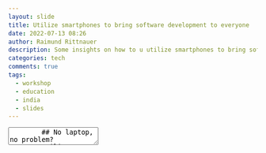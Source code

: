 ```yaml
---
layout: slide
title: Utilize smartphones to bring software development to everyone
date: 2022-07-13 08:26
author: Raimund Rittnauer
description: Some insights on how to u utilize smartphones to bring software development to everyone
categories: tech
comments: true
tags:
  - workshop
  - education
  - india
  - slides
---
```


<section data-markdown>
    <textarea data-template>
        ## No laptop, no problem?
        Utilize smartphones to bring software development to "everyone"
        ---
        # Background
        ---
        ## Bachelor Thesis
        Enhancing the Resilience of Software Engineering Courses by Implementing Continuous Education using Smartphones Exemplified at a Rural College
        ---
        ## Resilience
        - school closures due to COVID-19 restrict access to computer lab at college
        - cannot attend class due to personal/technical problems
        - enhance location- and time-independency
        ---
        ## Continous Education
        - learning material is online available at any time
        - students can continue their journey even if semester is over
        ---
        <img src="/assets/img/2022-07-13-utilize-smartphones-to-bring-software-development-to-everyone/access-to-computer-internet.png">
        National Sample Survey KI Education 75th Round
        ---
        <img src="/assets/img/2022-07-13-utilize-smartphones-to-bring-software-development-to-everyone/access-to-personal-device.png">
        Survey among students of 2nd and 3rd year (B-Tech)
        ---
        ## The course(s)
        - 2nd year - Java fundamentals (multiple small assignments)
        - 3rd year - Java OOP (project based)
        ---
        ## The plan
        - Set up was completely remotely
        - Learning platform - Moodle
        - Communication - Slack
        - Classes and submission reviews - Zoom
        - Practicing - Android apps & web services
        ---
        # The challenges
        ---
        ## Internet connection and power
        ---
        <img src="/assets/img/2022-07-13-utilize-smartphones-to-bring-software-development-to-everyone/daily-internet-data-limit.png">
        Survey among students of 3rd and 4th year (B-Tech)
        ---
        ## Internet connection and power
        - Limited mobile data per day while having remote classes all day long
        - Unstable internet connection or no mobile data
        - Power cuts
        - Even worse during rainy season
        ---
        > Due to slow internet connection, I could not attend the class.
        ---
        > Today, because of rain, I lost network, so I did not attend the class.
        ---
        > The net is all over, I tried to join, but it disconnects constantly Raimund.
        ---
        ## Reactions
        - Class recordings
        - Explanation videos of Java concepts
        - Android apps should also work offline
        ---
        ## Android apps
        - [Sololearn](https://www.sololearn.com/)
        - [Spck Code Editor](https://play.google.com/store/apps/details?id=io.spck)
        - [Java N-IDE](https://github.com/shenghuntianlang/java-n-IDE-for-Android)
        - Most apps require internet connection, due to code compiling on remote servers
        ---
        > I prefer recordings, I can watch as often as I need.
        ---
        Submission reviews are also a challenge in a remote setup due to connection issues, and often background noises due to lack of a quiet learning environment.
        ---
        ## Placements > Skill development
        (my personal opinion)
        ---
        > Some selected students are at college now, due to placement trainings.
        ---
        > Your class is the only one where we have to do practical programming.
        ---
        > Fastly they complete the syllabus, but only theoretically.
        ---
        ## Programming on a Smartphone
        ---
        Students mentioned that they struggle with the small screen size and that the virtual keyboard covers most of the screen when active.
        ---
        > It is also hard to type and time-consuming compared to a laptop and/or computer.
        ---
        One student streamed the content of his smartphone to his TV and connected a bluetooth keyboard.
        ---
        > Laptop is more convenient for practical usage like programming and of course maybe because I am used to it.
        ---
        During the SSIs, 2nd year students mentioned that in their opinion, all assignments are solvable using a smartphone.
        ---
        During the SSIs, 3rd year students mentioned that in their opinion, the Java assignments are difficult to solve using a smartphone. They mentioned that smaller assignments which include less code would be easily solvable, but assignments that include more code and more (Java-) files are hard and timeconsuming to solve using a smartphone.
        ---
        Android apps often do not support the large feature set like on desktop IDEs (e.g. debugging, intellisense, ...).
        ---
        > On laptop we have more features to do the programming.
        ---
        ## Conclusion
        - Lack of physical keyboard and small screen size was mentioned the most
        - Students can participate using only Smartphones
           - Assignments must be designed appropriately
        - Only few Android apps that run entirely offline exist
        - Android apps are not as feature rich as desktop IDEs
        - Recording classes and providing learning material helps reach students
        ---
        ## 2022
        - Now I am in India
        - Created a new course for 4th year students
        - GitHub + Git on Termux + Java N-IDE
        - GitHub + Spck Code Editor (integrated Git client)
        ---
        <img src="/assets/img/2022-07-13-utilize-smartphones-to-bring-software-development-to-everyone/students-and-me.jpg">
        We
        ---
        <img src="/assets/img/2022-07-13-utilize-smartphones-to-bring-software-development-to-everyone/github-workshop.jpg">
        Workshop about Git and GitHub
        ---
        ## References
        - [NSS 75th round](https://www.thehinducentre.com/resources/article30980071.ece/binary/KI_Education_75th_Final_compressed.pdf)
        - [Telecom Statistics India](https://dot.gov.in/sites/default/files/Telecom%20Statistics%20India-2019.pdf)
        - [Households with computer in the euro area](https://www.statista.com/statistics/748551/worldwidehouseholds-with-computer/)
        - [Rural households with internet access in the euro area](https://appsso.eurostat.ec.europa.eu/nui/show.do?query=BOOKMARK_DS-053754_QID_68B6462B_UID_-3F171EB0&layout=TIME,C,X,0;GEO,L,Y,0;UNIT,L,Z,0;HHTYP,L,Z,1;INDICATORS,C,Z,2;&zSelection=DS-053754HHTYP,HH_DEG3;DS-053754UNIT,PC_HH;DS-053754INDICATORS,OBS_FLAG;&rankName1=UNIT_1_2_-1_2&rankName2=HHTYP_1_2_-1_2&rankName3=INDICATORS_1_2_-1_2&rankName4=TIME_1_0_0_0&rankName5=GEO_1_2_0_1&sortC=ASC_-1_FIRST&rStp=&cStp=&rDCh=&cDCh=&rDM=true&cDM=true&footnes=false&empty=false&wai=false&time_mode=NONE&time_most_recent=false&lang=EN&cfo=%23%23%23%2C%23%23%23.%23%23%23)
        - [Urban households with internet access in the euro area](https://appsso.eurostat.ec.europa.eu/nui/show.do?query=BOOKMARK_DS-053754_QID_-53411C72_UID_-3F171EB0&layout=TIME,C,X,0;GEO,L,Y,0;UNIT,L,Z,0;HHTYP,L,Z,1;INDICATORS,C,Z,2;&zSelection=DS-053754HHTYP,HH_DEG1;DS-053754UNIT,PC_HH;DS-053754INDICATORS,OBS_FLAG;&rankName1=UNIT_1_2_-1_2&rankName2=HHTYP_1_2_-1_2&rankName3=INDICATORS_1_2_-1_2&rankName4=TIME_1_0_0_0&rankName5=GEO_1_2_0_1&sortC=ASC_-1_FIRST&rStp=&cStp=&rDCh=&cDCh=&rDM=true&cDM=true&footnes=false&empty=false&wai=false&time_mode=NONE&time_most_recent=false&lang=EN&cfo=%23%23%23%2C%23%23%23.%23%23%23)
        ---
        ## Slides
        are available on [rittnauer.at](http://rittnauer.at)
    </textarea>
</section>


<!--
- class recordings
- explanation videos
- practical programming
-->